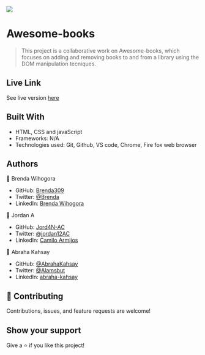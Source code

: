 
![](https://img.shields.io/badge/Microverse-blueviolet)

# Awesome-books

> This project is a collaborative work on Awesome-books, which focuses on adding and removing books to and from a library using the DOM manipulation tecniques.

## Live Link
See live version [here](https://jord4n-ac.github.io/Awesome-Books/)


## Built With

- HTML, CSS and javaScript
- Frameworks: N/A
- Technologies used: Git, Github, VS code, Chrome, Fire fox web browser

 ## Authors ##

👤 Brenda Wihogora

- GitHub: [Brenda309](https://github.com/309)
- Twitter: [@Brenda](https://twitter.com/@Brenda)
- LinkedIn: [Brenda Wihogora](https://linkedin.com/in/linkedinhandle)

👤 Jordan A
- GitHub: [Jord4N-AC](https://github.com/Jord4N-AC)
- Twitter: [@jordan12AC](https://twitter.com/jordan12AC)
- LinkedIn: [Camilo Armijos](https://www.linkedin.com/in/camilo-armijos-2b9648197)

👤 Abraha Kahsay

- GitHub: [@AbrahaKahsay](https://github.com/AbrahaKahsay)
- Twitter: [@Alamsbut](https://twitter.com/Alamsbut)
- LinkedIn: [abraha-kahsay](www.linkedin.com/in/abraha-kahsay-492771135/)

## 🤝 Contributing

Contributions, issues, and feature requests are welcome!

## Show your support

Give a ⭐️ if you like this project!
